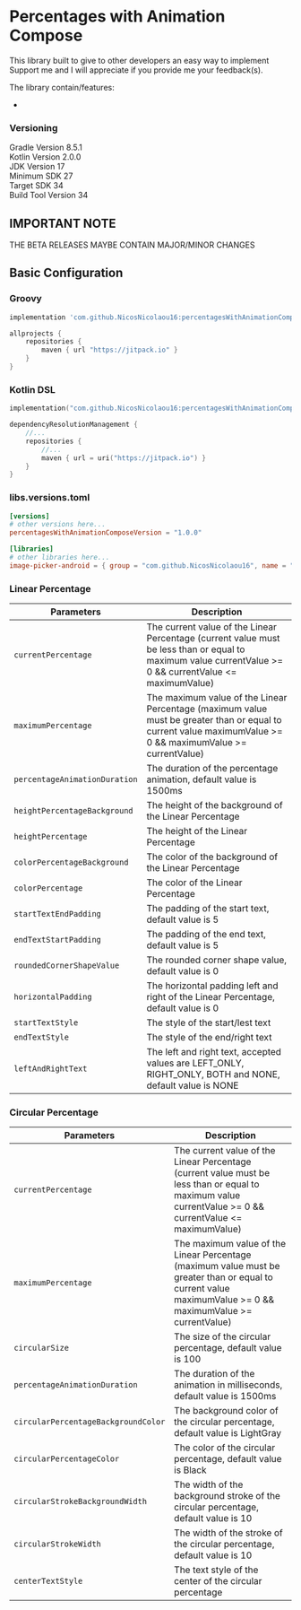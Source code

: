 # Percentages with Animation Compose

This library built to give to other developers an easy way to implement <br />
Support me and I will appreciate if you provide me your feedback(s).<br />

The library contain/features:

-

### Versioning

Gradle Version 8.5.1 <br />
Kotlin Version 2.0.0 <br />
JDK Version 17 <br />
Minimum SDK 27 <br />
Target SDK 34 <br />
Build Tool Version 34 <br />

## IMPORTANT NOTE

THE BETA RELEASES MAYBE CONTAIN MAJOR/MINOR CHANGES

## Basic Configuration

### Groovy

```Groovy
implementation 'com.github.NicosNicolaou16:percentagesWithAnimationCompose:1.0.0'
```

```Groovy
allprojects {
    repositories {
        maven { url "https://jitpack.io" }
    }
}
```

### Kotlin DSL

```Kotlin
implementation("com.github.NicosNicolaou16:percentagesWithAnimationCompose:1.0.0")
```

```Kotlin
dependencyResolutionManagement {
    //...
    repositories {
        //...
        maven { url = uri("https://jitpack.io") }
    }
}
```

### libs.versions.toml

```toml
[versions]
# other versions here...
percentagesWithAnimationComposeVersion = "1.0.0"

[libraries]
# other libraries here...
image-picker-android = { group = "com.github.NicosNicolaou16", name = "percentagesWithAnimationCompose", version.ref = "percentagesWithAnimationComposeVersion" }
```

### Linear Percentage

| Parameters                    | Description                                                                                                                                                 |
|-------------------------------|-------------------------------------------------------------------------------------------------------------------------------------------------------------|
| `currentPercentage`           | The current value of the Linear Percentage (current value must be less than or equal to maximum value currentValue >= 0 && currentValue <= maximumValue)    |
| `maximumPercentage`           | The maximum value of the Linear Percentage (maximum value must be greater than or equal to current value maximumValue >= 0 && maximumValue >= currentValue) |
| `percentageAnimationDuration` | The duration of the percentage animation, default value is 1500ms                                                                                           |
| `heightPercentageBackground`  | The height of the background of the Linear Percentage                                                                                                       |
| `heightPercentage`            | The height of the Linear Percentage                                                                                                                         |
| `colorPercentageBackground`   | The color of the background of the Linear Percentage                                                                                                        |
| `colorPercentage`             | The color of the Linear Percentage                                                                                                                          |
| `startTextEndPadding`         | The padding of the start text, default value is 5                                                                                                           |
| `endTextStartPadding`         | The padding of the end text, default value is 5                                                                                                             |
| `roundedCornerShapeValue`     | The rounded corner shape value, default value is 0                                                                                                          |
| `horizontalPadding`           | The horizontal padding left and right of the Linear Percentage, default value is 0                                                                          |
| `startTextStyle`              | The style of the start/lest text                                                                                                                            |
| `endTextStyle`                | The style of the end/right text                                                                                                                             |
| `leftAndRightText`            | The left and right text, accepted values are LEFT_ONLY, RIGHT_ONLY, BOTH and NONE, default value is NONE                                                    |

### Circular Percentage

| Parameters                          | Description                                                                                                                                                 |
|-------------------------------------|-------------------------------------------------------------------------------------------------------------------------------------------------------------|
| `currentPercentage`                 | The current value of the Linear Percentage (current value must be less than or equal to maximum value currentValue >= 0 && currentValue <= maximumValue)    |
| `maximumPercentage`                 | The maximum value of the Linear Percentage (maximum value must be greater than or equal to current value maximumValue >= 0 && maximumValue >= currentValue) |
| `circularSize`                      | The size of the circular percentage, default value is 100                                                                                                   |
| `percentageAnimationDuration`       | The duration of the animation in milliseconds, default value is 1500ms                                                                                      |
| `circularPercentageBackgroundColor` | The background color of the circular percentage, default value is LightGray                                                                                 |
| `circularPercentageColor`           | The color of the circular percentage, default value is Black                                                                                                |
| `circularStrokeBackgroundWidth`     | The width of the background stroke of the circular percentage, default value is 10                                                                          |
| `circularStrokeWidth`               | The width of the stroke of the circular percentage, default value is 10                                                                                     |
| `centerTextStyle`                   | The text style of the center of the circular percentage                                                                                                     |

